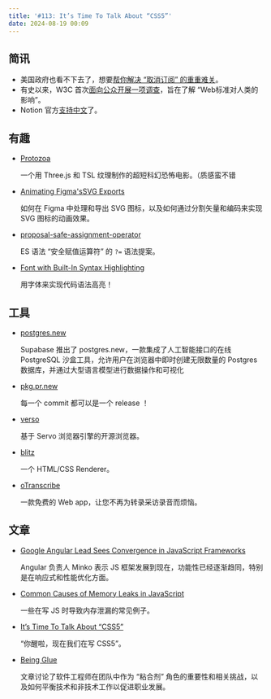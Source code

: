 ```yaml
---
title: '#113: It’s Time To Talk About “CSS5”'
date: 2024-08-19 00:09
---
```




## 简讯

- 美国政府也看不下去了，想要[帮你解决 “取消订阅” 的重重难关](https://apnews.com/article/consumer-protection-ftc-fcc-biden-250f6eece6e2665535019128e8fa38da)。
- 有史以来，W3C 首次[面向公众开展一项调查](https://www.w3.org/news/2024/w3c-opens-community-wide-survey/)，旨在了解 “Web标准对人类的影响”。
- Notion 官方[支持中文](https://x.com/NotionHQ/status/1824104034573160790)了。

## 有趣

- [Protozoa](https://boytchev.github.io/tsl-textures/examples/movies/protozoa/protozoa.html)
  
    一个用 Three.js 和 TSL 纹理制作的超短科幻恐怖电影。（质感蛮不错
    
- [Animating Figma'sSVG Exports](https://courses.nan.fyi/blog/svg/animating-figma-exports)
  
    如何在 Figma 中处理和导出 SVG 图标，以及如何通过分割矢量和编码来实现 SVG 图标的动画效果。
    
- [proposal-safe-assignment-operator](https://github.com/arthurfiorette/proposal-safe-assignment-operator)
  
    ES 语法 “安全赋值运算符” 的 `?=` 语法提案。
    
- [Font with Built-In Syntax Highlighting](https://blog.glyphdrawing.club/font-with-built-in-syntax-highlighting/)
  
    用字体来实现代码语法高亮！
    

## 工具

- [postgres.new](https://postgres.new/)
  
    Supabase 推出了 postgres.new，一款集成了人工智能接口的在线 PostgreSQL 沙盒工具，允许用户在浏览器中即时创建无限数量的 Postgres 数据库，并通过大型语言模型进行数据操作和可视化
    
- [pkg.pr.new](https://github.com/stackblitz-labs/pkg.pr.new)
  
    每一个 commit 都可以是一个 release ！
    
- [verso](https://github.com/versotile-org/verso)
  
    基于 Servo 浏览器引擎的开源浏览器。
    
- [blitz](https://github.com/DioxusLabs/blitz)
  
    一个 HTML/CSS Renderer。
    
- [oTranscribe](https://otranscribe.com/)
  
    一款免费的 Web app，让您不再为转录采访录音而烦恼。
    

## 文章

- [Google Angular Lead Sees Convergence in JavaScript Frameworks](https://thenewstack.io/google-angular-lead-sees-convergence-in-javascript-frameworks/)
  
    Angular 负责人 Minko 表示 JS 框架发展到现在，功能性已经逐渐趋同，特别是在响应式和性能优化方面。
    
- [Common Causes of Memory Leaks in JavaScript](https://www.trevorlasn.com/blog/common-causes-of-memory-leaks-in-javascript)
  
    一些在写 JS 时导致内存泄漏的常见例子。
    
- [It’s Time To Talk About “CSS5”](https://www.smashingmagazine.com/2024/08/time-to-talk-about-css5/)
  
    “你醒啦，现在我们在写 CSS5”。
    
- [Being Glue](https://noidea.dog/glue)
  
    文章讨论了软件工程师在团队中作为 “粘合剂” 角色的重要性和相关挑战，以及如何平衡技术和非技术工作以促进职业发展。